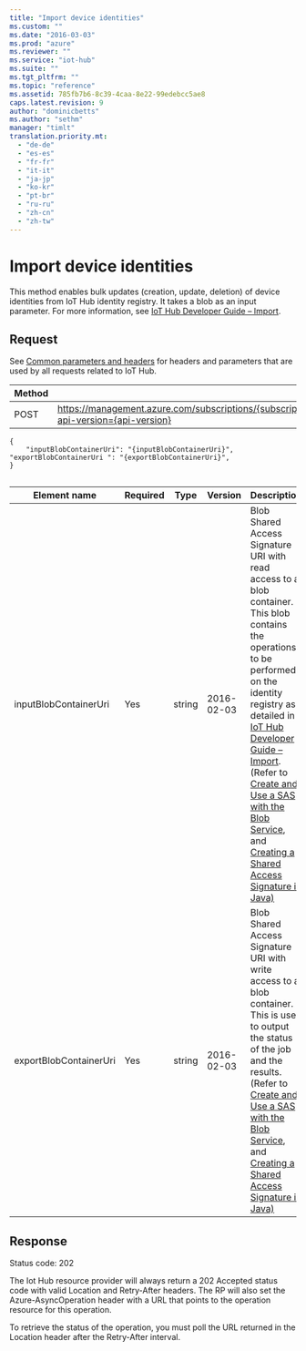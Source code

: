 ```yaml
---
title: "Import device identities"
ms.custom: ""
ms.date: "2016-03-03"
ms.prod: "azure"
ms.reviewer: ""
ms.service: "iot-hub"
ms.suite: ""
ms.tgt_pltfrm: ""
ms.topic: "reference"
ms.assetid: 785fb7b6-8c39-4caa-8e22-99edebcc5ae8
caps.latest.revision: 9
author: "dominicbetts"
ms.author: "sethm"
manager: "timlt"
translation.priority.mt: 
  - "de-de"
  - "es-es"
  - "fr-fr"
  - "it-it"
  - "ja-jp"
  - "ko-kr"
  - "pt-br"
  - "ru-ru"
  - "zh-cn"
  - "zh-tw"
---
```

# Import device identities
This method enables bulk updates (creation, update, deletion) of device identities from IoT Hub identity registry. It takes a blob as an input parameter. For more information, see [IoT Hub Developer Guide – Import](https://azure.microsoft.com/documentation/articles/iot-hub-devguide/#import-device-identities).  
  
## Request  
 See [Common parameters and headers](../IoTREST/device-identities-rest.md#bk_common) for headers and parameters that are used by all requests related to IoT Hub.  
  
|Method|Request URI|  
|------------|-----------------|  
|POST|https://management.azure.com/subscriptions/{subscriptionId}/resourceGroups/{resourceGroupName}/providers/Microsoft.Devices/IotHubs/{IotHubName}/importDevices?api-version={api-version}|  
  
```  
{  
	"inputBlobContainerUri": "{inputBlobContainerUri}",  
"exportBlobContainerUri ": "{exportBlobContainerUri}",  
}  
  
```  
  
|Element name|Required|Type|Version|Description|  
|------------------|--------------|----------|-------------|-----------------|  
|inputBlobContainerUri|Yes|string|2016-02-03|Blob Shared Access Signature URI with read access to a blob container. This blob contains the operations to be performed on the identity registry as detailed in [IoT Hub Developer Guide – Import](https://azure.microsoft.com/documentation/articles/iot-hub-devguide#import-device-identities). (Refer to [Create and Use a SAS with the Blob Service](https://azure.microsoft.com/en-us/documentation/articles/storage-dotnet-shared-access-signature-part-2/), and [Creating a Shared Access Signature in Java)](https://msdn.microsoft.com/en-us/library/azure/Hh875756.aspx)|  
|exportBlobContainerUri|Yes|string|2016-02-03|Blob Shared Access Signature URI with write access to a blob container. This is used to output the status of the job and the results. (Refer to [Create and Use a SAS with the Blob Service](https://azure.microsoft.com/en-us/documentation/articles/storage-dotnet-shared-access-signature-part-2/), and [Creating a Shared Access Signature in Java)](https://msdn.microsoft.com/en-us/library/azure/Hh875756.aspx)|  
  
## Response  
 Status code: 202  
  
 The Iot Hub resource provider will always return a 202 Accepted status code with valid Location and Retry-After headers. The RP will also set the Azure-AsyncOperation header with a URL that points to the operation resource for this operation.  
  
 To retrieve the status of the operation, you must poll the URL returned in the Location header after the Retry-After interval.